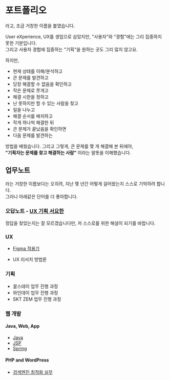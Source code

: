 # 포트폴리오
라고, 조금 거창한 이름을 붙였습니다. 

User eXperience, UX를 생업으로 삼았지만, "사용자"와 "경험"에는 그리 집중하지 못한 기분입니다.   
그리고 사용자 경험에 집중하는 "기획"을 원하는 곳도 그리 많지 않고요. 

하지만,
- 현재 상태를 이해/분석하고
- 큰 문제를 발견하고
- 당장 해결할 수 없음을 확인하고
- 작은 문제로 쪼개고
- 해결 시한을 정하고
- 난 못하지만 할 수 있는 사람을 찾고
- 일을 나누고
- 해결 순서를 배치하고
- 작게 하나씩 해결한 뒤
- 큰 문제가 끝났음을 확인하면
- 다음 문제를 발견하는

방법을 배웠습니다. 그리고 그렇게, 큰 문제를 몇 개 해결해 본 뒤에야,   
**"기획자는 문제를 찾고 해결하는 사람"** 이라는 말뜻을 이해했습니다.

## 업무노트
라는 거창한 이름보다는 오히려, 지난 몇 년간 어떻게 걸어왔는지 스스로 기억하려 합니다.    
그러니 아래같은 단어를 더 좋아합니다. 

### **오답노트** - [UX 기획 서요한](https://john33fiao.github.io)

정답을 찾았는지는 잘 모르겠습니다만, 저 스스로를 위한 해설이 되기를 바랍니다. 

<!-- ### 2021-01-12
더 이상 미룰 수 없어서, 시작합니다.  -->

<!-- ### 아래는 추가 예정인 항목입니다 -->

<!-- #### Todo List

- 모바일 최적화 화면 제작
- 로고 제작 및 등록 -->

### UX
- [Figma 적용기](https://john33fiao.github.io/uxdesign/)
<!-- 스크린샷 제작 및 등록 -->
<!-- - ~~개요 작성~~ 완료
    - 자료 수집
    - 콘텐츠 제작
    - 검수 -->
<!-- - XD 포트폴리오 스크린샷 제작 및 등록 -->
- UX 리서치 방법론

### 기획
- 꿀스테이 업무 진행 과정
- 와인데이 업무 진행 과정
- SKT ZEM 업무 진행 과정

### 웹 개발

#### Java, Web, App
- [Java](https://github.com/john33fiao/Game-Chat)
- [JSP](https://github.com/john33fiao/BeatLMS)
- [Spring](https://github.com/john33fiao/DaNaOutLet)

#### PHP and WordPress
- [검색엔진 최적화 실무](https://john33fiao.github.io/web-marketing/)

<!-- - PHP and WordPress
    - 기본 틀 제작
    - 문구 제작 과정
    - 콘텐츠 제작 과정 -->